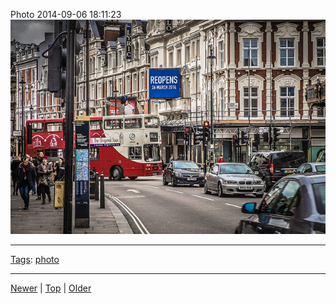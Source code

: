 <!--
title: Photo 2014-09-06 18
date: 2020-06-28T14:51:45.142Z
tags: photo
-->





Photo 2014-09-06 18:11:23
![](96803638862-0.jpg)

<!--BOTTOM-POST-NAVIGATION-->
---

[Tags](tags.md): [photo](tag-photo.md)

---

[Newer](96803637712.md) | [Top](index.md) | [Older](96882209022.md)